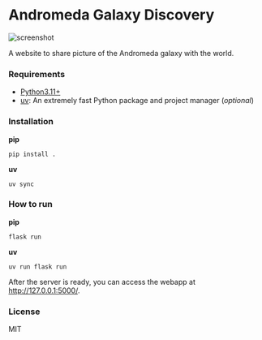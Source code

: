 # Andromeda Galaxy Discovery

![screenshot](https://github.com/user-attachments/assets/a16b563e-f584-4230-b09c-a14a860fe4ed)

A website to share picture of the Andromeda galaxy with the world.

### Requirements

- [Python3.11+](https://www.python.org/)
- [uv](https://docs.astral.sh/uv/getting-started/installation/): An extremely fast Python package and project manager (*optional*)

### Installation

**pip**

```
pip install .
```

**uv**

```
uv sync
```

### How to run

**pip**

```
flask run 
```

**uv**

```
uv run flask run
```

After the server is ready, you can access the webapp at http://127.0.0.1:5000/.

### License

MIT
